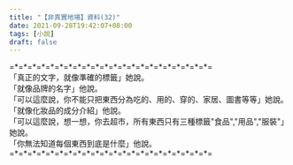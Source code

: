 ```yaml
---
title: "【非真實地場】資料(32)"
date: 2021-09-28T19:42:07+08:00
tags: [小說]
draft: false
---
```


=\*=\*=\*=\*=\*=\*=\*=\*=\*=\*=\*=\*=\*=\*=\*=\*=\*=\*=\*=\*=\*=\*=  
「真正的文字，就像準確的標籤」她說。  
「就像品牌的名字」他說。  
「可以這麼說，你不能只把東西分為吃的、用的、穿的、家居、圖書等等」她說。  
「就像化妝品的成分介紹」他說。  
「可以這麼說，想一想，你去超市，所有東西只有三種標籤"食品","用品","服裝"」她說。  
「你無法知道每個東西到底是什麼」他說。  
=\*=\*=\*=\*=\*=\*=\*=\*=\*=\*=\*=\*=\*=\*=\*=\*=\*=\*=\*=\*=\*=\*=  